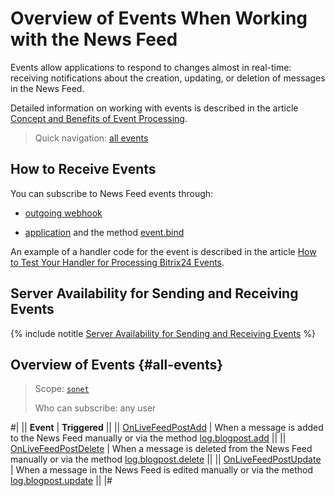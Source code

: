 # Overview of Events When Working with the News Feed

Events allow applications to respond to changes almost in real-time: receiving notifications about the creation, updating, or deletion of messages in the News Feed.

Detailed information on working with events is described in the article [Concept and Benefits of Event Processing](../../events/index.md).

> Quick navigation: [all events](#all-events)

## How to Receive Events

You can subscribe to News Feed events through:

- [outgoing webhook](../../../local-integrations/local-webhooks.md)

- [application](../../app-installation/index.md) and the method [event.bind](../../events/event-bind.md)

An example of a handler code for the event is described in the article [How to Test Your Handler for Processing Bitrix24 Events](../../events/test-handler.md).

## Server Availability for Sending and Receiving Events

{% include notitle [Server Availability for Sending and Receiving Events](../../../_includes/events-index.md) %}

## Overview of Events {#all-events}

> Scope: [`sonet`](../../scopes/permissions.md)
>
> Who can subscribe: any user

#|
|| **Event** | **Triggered** ||
|| [OnLiveFeedPostAdd](./on-live-feed-post-add.md) | When a message is added to the News Feed manually or via the method [log.blogpost.add](../log-blogpost-add.md) ||
|| [OnLiveFeedPostDelete](./on-live-feed-post-delete.md) | When a message is deleted from the News Feed manually or via the method [log.blogpost.delete](../log-blogpost-delete.md) ||
|| [OnLiveFeedPostUpdate](./on-live-feed-post-update.md) | When a message in the News Feed is edited manually or via the method [log.blogpost.update](../log-blogpost-update.md) ||
|#